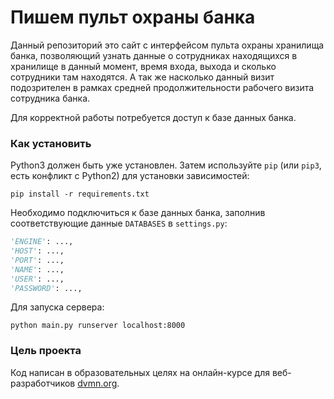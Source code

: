 # Пишем пульт охраны банка

Данный репозиторий это сайт с интерфейсом пульта охраны хранилища банка, позволяющий узнать данные о сотрудниках находящихся
в хранилище в данный момент, время входа, выхода и сколько сотрудники там находятся. А так же насколько данный визит подозрителен
в рамках средней продолжительности рабочего визита сотрудника банка.

Для корректной работы потребуется доступ к базе данных банка.

### Как установить

Python3 должен быть уже установлен. 
Затем используйте `pip` (или `pip3`, есть конфликт с Python2) для установки зависимостей:
```
pip install -r requirements.txt
```

Необходимо подключиться к базе данных банка, заполнив соответствующие данные `DATABASES` в `settings.py`:
```python
'ENGINE': ...,
'HOST': ...,
'PORT': ...,
'NAME': ...,
'USER': ...,
'PASSWORD': ...,
```

Для запуска сервера:
```commandline
python main.py runserver localhost:8000
```

### Цель проекта

Код написан в образовательных целях на онлайн-курсе для веб-разработчиков [dvmn.org](https://dvmn.org/).